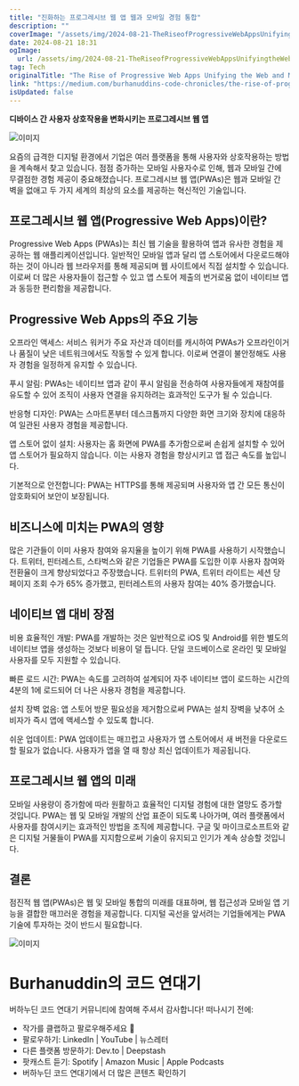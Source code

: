 ```yaml
---
title: "진화하는 프로그레시브 웹 앱 웹과 모바일 경험 통합"
description: ""
coverImage: "/assets/img/2024-08-21-TheRiseofProgressiveWebAppsUnifyingtheWebandMobileExperience_0.png"
date: 2024-08-21 18:31
ogImage: 
  url: /assets/img/2024-08-21-TheRiseofProgressiveWebAppsUnifyingtheWebandMobileExperience_0.png
tag: Tech
originalTitle: "The Rise of Progressive Web Apps Unifying the Web and Mobile Experience"
link: "https://medium.com/burhanuddins-code-chronicles/the-rise-of-progressive-web-apps-unifying-the-web-and-mobile-experience-a01828e9ec5f"
isUpdated: false
---
```



**디바이스 간 사용자 상호작용을 변화시키는 프로그레시브 웹 앱**

![이미지](/assets/img/2024-08-21-TheRiseofProgressiveWebAppsUnifyingtheWebandMobileExperience_0.png)

요즘의 급격한 디지털 환경에서 기업은 여러 플랫폼을 통해 사용자와 상호작용하는 방법을 계속해서 찾고 있습니다. 점점 증가하는 모바일 사용자수로 인해, 웹과 모바일 간에 무결점한 경험 제공이 중요해졌습니다. 프로그레시브 웹 앱(PWAs)은 웹과 모바일 간 벽을 없애고 두 가지 세계의 최상의 요소를 제공하는 혁신적인 기술입니다.

## 프로그레시브 웹 앱(Progressive Web Apps)이란?

<div class="content-ad"></div>

Progressive Web Apps (PWAs)는 최신 웹 기술을 활용하여 앱과 유사한 경험을 제공하는 웹 애플리케이션입니다. 일반적인 모바일 앱과 달리 앱 스토어에서 다운로드해야 하는 것이 아니라 웹 브라우저를 통해 제공되며 웹 사이트에서 직접 설치할 수 있습니다. 이로써 더 많은 사용자들이 접근할 수 있고 앱 스토어 제출의 번거로움 없이 네이티브 앱과 동등한 편리함을 제공합니다.

## Progressive Web Apps의 주요 기능

오프라인 액세스: 서비스 워커가 주요 자산과 데이터를 캐시하여 PWAs가 오프라인이거나 품질이 낮은 네트워크에서도 작동할 수 있게 합니다. 이로써 연결이 불안정해도 사용자 경험을 일정하게 유지할 수 있습니다.

푸시 알림: PWAs는 네이티브 앱과 같이 푸시 알림을 전송하여 사용자들에게 재참여를 유도할 수 있어 조직이 사용자 연결을 유지하려는 효과적인 도구가 될 수 있습니다.

<div class="content-ad"></div>

반응형 디자인: PWA는 스마트폰부터 데스크톱까지 다양한 화면 크기와 장치에 대응하여 일관된 사용자 경험을 제공합니다.

앱 스토어 없이 설치: 사용자는 홈 화면에 PWA를 추가함으로써 손쉽게 설치할 수 있어 앱 스토어가 필요하지 않습니다. 이는 사용자 경험을 향상시키고 앱 접근 속도를 높입니다.

기본적으로 안전합니다: PWA는 HTTPS를 통해 제공되며 사용자와 앱 간 모든 통신이 암호화되어 보안이 보장됩니다.

## 비즈니스에 미치는 PWA의 영향

<div class="content-ad"></div>

많은 기관들이 이미 사용자 참여와 유지율을 높이기 위해 PWA를 사용하기 시작했습니다. 트위터, 핀터레스트, 스타벅스와 같은 기업들은 PWA를 도입한 이후 사용자 참여와 전환율이 크게 향상되었다고 주장했습니다. 트위터의 PWA, 트위터 라이트는 세션 당 페이지 조회 수가 65% 증가했고, 핀터레스트의 사용자 참여는 40% 증가했습니다.

## 네이티브 앱 대비 장점

비용 효율적인 개발: PWA를 개발하는 것은 일반적으로 iOS 및 Android를 위한 별도의 네이티브 앱을 생성하는 것보다 비용이 덜 듭니다. 단일 코드베이스로 온라인 및 모바일 사용자를 모두 지원할 수 있습니다.

빠른 로드 시간: PWA는 속도를 고려하여 설계되어 자주 네이티브 앱이 로드하는 시간의 4분의 1에 로드되어 더 나은 사용자 경험을 제공합니다.

<div class="content-ad"></div>

설치 장벽 없음: 앱 스토어 방문 필요성을 제거함으로써 PWA는 설치 장벽을 낮추어 소비자가 즉시 앱에 액세스할 수 있도록 합니다.

쉬운 업데이트: PWA 업데이트는 매끄럽고 사용자가 앱 스토어에서 새 버전을 다운로드할 필요가 없습니다. 사용자가 앱을 열 때 항상 최신 업데이트가 제공됩니다.

## 프로그레시브 웹 앱의 미래

모바일 사용량이 증가함에 따라 원활하고 효율적인 디지털 경험에 대한 열망도 증가할 것입니다. PWA는 웹 및 모바일 개발의 산업 표준이 되도록 나아가며, 여러 플랫폼에서 사용자를 참여시키는 효과적인 방법을 조직에 제공합니다. 구글 및 마이크로소프트와 같은 디지털 거물들이 PWA를 지지함으로써 기술이 유지되고 인기가 계속 상승할 것입니다.

<div class="content-ad"></div>

## 결론

점진적 웹 앱(PWAs)은 웹 및 모바일 통합의 미래를 대표하며, 웹 접근성과 모바일 앱 기능을 결합한 매끄러운 경험을 제공합니다. 디지털 곡선을 앞서려는 기업들에게는 PWA 기술에 투자하는 것이 반드시 필요합니다.

![이미지](/assets/img/2024-08-21-TheRiseofProgressiveWebAppsUnifyingtheWebandMobileExperience_1.png)

# Burhanuddin의 코드 연대기

<div class="content-ad"></div>

버하누딘 코드 연대기 커뮤니티에 참여해 주셔서 감사합니다! 떠나시기 전에:

- 작가를 클랩하고 팔로우해주세요 👏
- 팔로우하기: LinkedIn | YouTube | 뉴스레터
- 다른 플랫폼 방문하기: Dev.to | Deepstash
- 팟캐스트 듣기: Spotify | Amazon Music | Apple Podcasts
- 버하누딘 코드 연대기에서 더 많은 콘텐츠 확인하기